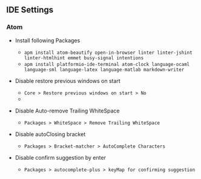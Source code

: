 ## IDE Settings


### Atom   
* Install following Packages
    * `apm install atom-beautify open-in-browser linter linter-jshint linter-htmlhint emmet busy-signal intentions`
    * `apm install platformio-ide-terminal atom-clock language-ocaml language-sml language-latex language-matlab markdown-writer`

* Disable restore previous windows on start  
    * `Core > Restore previous windows on start > No`
    * 
* Disable Auto-remove Trailing WhiteSpace   
  * `Packages > WhiteSpace > Remove Trailing WhiteSpace`

* Disable autoClosing bracket  
    * `Packages > Bracket-matcher > AutoComplete Characters`

* Disable confirm suggestion by enter  
    * `Packages > autocomplete-plus > keyMap for confirming suggestion`
